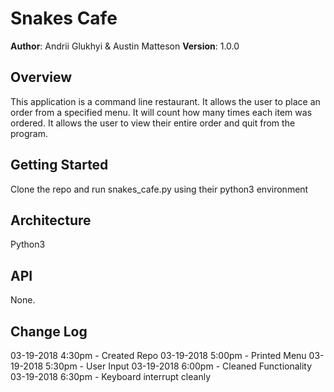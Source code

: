 # Snakes Cafe

**Author**: Andrii Glukhyi & Austin Matteson
**Version**: 1.0.0 

## Overview
<!-- Provide a high level overview of what this application is and why you are building it, beyond the fact that it's an assignment for a Code Fellows 401 class. (i.e. What's your problem domain?) -->
This application is a command line restaurant. It allows the user to place an order from a specified menu. It will count how many times each item was ordered. It allows the user to view their entire order and quit from the program.

## Getting Started
<!-- What are the steps that a user must take in order to build this app on their own machine and get it running? -->
Clone the repo and run snakes_cafe.py using their python3 environment

## Architecture
<!-- Provide a detailed description of the application design. What technologies (languages, libraries, etc) you're using, and any other relevant design information. This is also an area which you can include any visuals; flow charts, example usage gifs, screen captures, etc.-->
Python3

## API
<!-- Provide detailed instructions for your applications usage. This should include any methods or endpoints available to the user/client/developer. Each section should be formatted to provide clear syntax for usage, example calls including input data requirements and options, and example responses or return values. -->
None.

## Change Log
<!-- Use this are to document the iterative changes made to your application as each feature is successfully implemented. Use time stamps. Here's an example:

01-01-2001 4:59pm - Added functionality to add and delete some things.
-->
03-19-2018 4:30pm - Created Repo
03-19-2018 5:00pm - Printed Menu
03-19-2018 5:30pm - User Input
03-19-2018 6:00pm - Cleaned Functionality
03-19-2018 6:30pm - Keyboard interrupt cleanly
